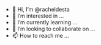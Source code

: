 - 👋 Hi, I’m @racheldesta
- 👀 I’m interested in ...
- 🌱 I’m currently learning ...
- 💞️ I’m looking to collaborate on ...
- 📫 How to reach me ...

<!---
racheldesta/racheldesta is a ✨ special ✨ repository because its `README.md` (this file) appears on your GitHub profile.
You can click the Preview link to take a look at your changes.
--->
